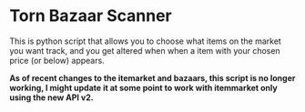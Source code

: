 # Torn Bazaar Scanner

This is python script that allows you to choose what items on the market you want track, 
and you get altered when when a item with your chosen price (or below) appears. 

**As of recent changes to the itemarket and bazaars, this script is no longer working, I might update it at some point to work with itemmarket only using the new API v2.**
